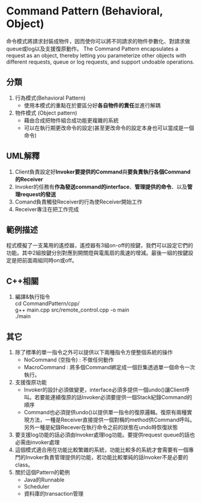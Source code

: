 # Command Pattern (Behavioral, Object)
命令模式將請求封裝成物件，因而使你可以將不同請求的物件參數化、對請求做queue或log以及支援復原動作。
The Command Pattern encapsulates a request as an object, thereby letting you parameterize other objects with different requests, queue or log requests, and support undoable operations.


## 分類
1. 行為模式(Behavioral Pattern)
   - 使用本模式的重點在於要區分好**各自物件的責任**並進行解耦
1. 物件模式 (Object pattern)
   - 藉由合成把物件組合成功能更複雜的系統
   - 可以在執行期更改命令的設定(甚至更改命令的設定本身也可以當成是一個命令)


## UML解釋
1. Client負責設定好**Invoker要提供的Command**與**要負責執行各個Command的Receiver**
1. Invoker的任務有**作為發送command的interface**、**管理提供的命令**、以及**管理request的發送**
1. Comand負責觸發Receiver的行為使Receiver開始工作
1. Receiver專注在把工作完成

## 範例描述
程式模擬了一支萬用的遙控器，遙控器有3組on-off的按鍵，我們可以設定它們的功能。其中2組按鍵分別對應到開關燈與電風扇的風速的增減。最後一組的按鍵設定是把前面兩組同時on或off。

## C++相關
1. 編譯&執行指令  
cd CommandPattern/cpp/  
g++ main.cpp src/remote_control.cpp -o main  
./main


## 其它
1. 除了標準的單一指令之外可以提供以下兩種指令方便整個系統的操作
   - NoCommand (空指令) : 不做任何動作
   - MacroCommand : 將多個Command綁定成一個巨集透過單一個命令一次執行。
1. 支援復原功能
   - Invoker的設計必須做變更，interface必須多提供一個undo()讓Client呼叫。若要能連續復原的話Invoker必須要提供一個Stack紀錄Command的順序
   - Command也必須提供undo()以提供單一指令的復原邏輯。復原有兩種實現方法，一種是Receiver直接提供一個對稱的method供Command呼叫。另外一種是紀錄Recever在執行命令之前的狀態在undo時恢復狀態
1. 要支援log功能的話必須由Invoker處理log功能。要提供request queue的話也必需由invoker處理
1. 這個模式適合用在功能比較繁雜的系統，功能比較多的系統才會需要有一個專門的Invoker負責管理提供的功能，若功能比較單純的話Invoker不是必要的class。
1. 關於這個Pattern的範例
   - Java的Runnable
   - Scheduler
   - 資料庫的transaction管理
